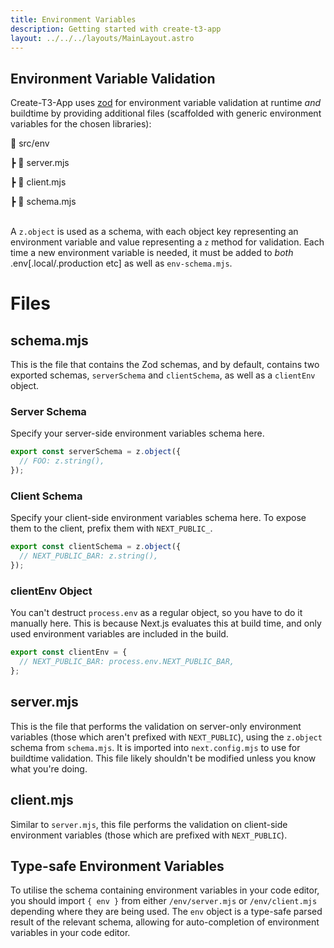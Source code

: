 ```yaml
---
title: Environment Variables
description: Getting started with create-t3-app
layout: ../../../layouts/MainLayout.astro
---
```


## Environment Variable Validation

Create-T3-App uses [zod](https://github.com/colinhacks/zod) for environment variable validation at runtime _and_ buildtime by providing additional files (scaffolded with generic environment variables for the chosen libraries):

📂 src/env

┣ 📜 server.mjs

┣ 📜 client.mjs

┣ 📜 schema.mjs
<br></br>

A `z.object` is used as a schema, with each object key representing an environment variable and value representing a `z` method for validation. Each time a new environment variable is needed, it must be added to _both_ .env[.local/.production etc] as well as `env-schema.mjs`.

# Files

## schema.mjs

This is the file that contains the Zod schemas, and by default, contains two exported schemas, `serverSchema` and `clientSchema`, as well as a `clientEnv` object.

### Server Schema

Specify your server-side environment variables schema here.

```typescript
export const serverSchema = z.object({
  // FOO: z.string(),
});
```

### Client Schema

Specify your client-side environment variables schema here.
To expose them to the client, prefix them with `NEXT_PUBLIC_`.

```typescript
export const clientSchema = z.object({
  // NEXT_PUBLIC_BAR: z.string(),
});
```

### clientEnv Object

You can't destruct `process.env` as a regular object, so you have to do
it manually here. This is because Next.js evaluates this at build time,
and only used environment variables are included in the build.

```typescript
export const clientEnv = {
  // NEXT_PUBLIC_BAR: process.env.NEXT_PUBLIC_BAR,
};
```

## server.mjs

This is the file that performs the validation on server-only environment variables (those which aren't prefixed with `NEXT_PUBLIC`), using the `z.object` schema from `schema.mjs`. It is imported into `next.config.mjs` to use for buildtime validation. This file likely shouldn't be modified unless you know what you're doing.

## client.mjs

Similar to `server.mjs`, this file performs the validation on client-side environment variables (those which are prefixed with `NEXT_PUBLIC`).

## Type-safe Environment Variables

To utilise the schema containing environment variables in your code editor, you should import `{ env }` from either `/env/server.mjs` or `/env/client.mjs` depending where they are being used. The `env` object is a type-safe parsed result of the relevant schema, allowing for auto-completion of environment variables in your code editor.

